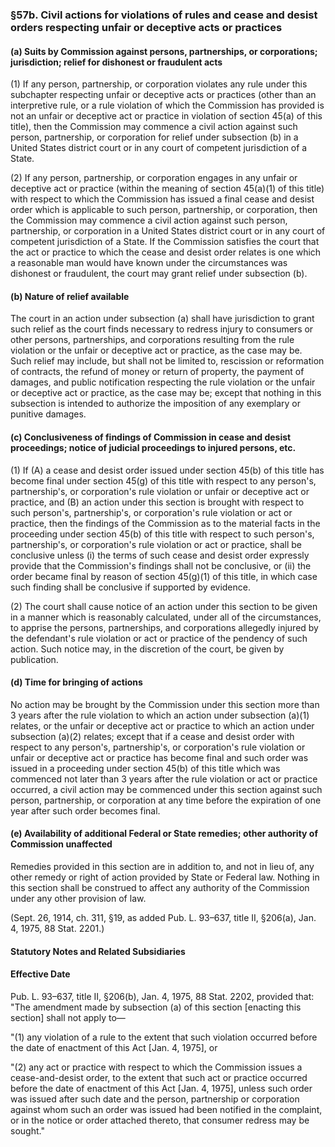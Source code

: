 ### §57b. Civil actions for violations of rules and cease and desist orders respecting unfair or deceptive acts or practices ###

#### (a) Suits by Commission against persons, partnerships, or corporations; jurisdiction; relief for dishonest or fraudulent acts ####

(1) If any person, partnership, or corporation violates any rule under this subchapter respecting unfair or deceptive acts or practices (other than an interpretive rule, or a rule violation of which the Commission has provided is not an unfair or deceptive act or practice in violation of section 45(a) of this title), then the Commission may commence a civil action against such person, partnership, or corporation for relief under subsection (b) in a United States district court or in any court of competent jurisdiction of a State.

(2) If any person, partnership, or corporation engages in any unfair or deceptive act or practice (within the meaning of section 45(a)(1) of this title) with respect to which the Commission has issued a final cease and desist order which is applicable to such person, partnership, or corporation, then the Commission may commence a civil action against such person, partnership, or corporation in a United States district court or in any court of competent jurisdiction of a State. If the Commission satisfies the court that the act or practice to which the cease and desist order relates is one which a reasonable man would have known under the circumstances was dishonest or fraudulent, the court may grant relief under subsection (b).

#### (b) Nature of relief available ####

The court in an action under subsection (a) shall have jurisdiction to grant such relief as the court finds necessary to redress injury to consumers or other persons, partnerships, and corporations resulting from the rule violation or the unfair or deceptive act or practice, as the case may be. Such relief may include, but shall not be limited to, rescission or reformation of contracts, the refund of money or return of property, the payment of damages, and public notification respecting the rule violation or the unfair or deceptive act or practice, as the case may be; except that nothing in this subsection is intended to authorize the imposition of any exemplary or punitive damages.

#### (c) Conclusiveness of findings of Commission in cease and desist proceedings; notice of judicial proceedings to injured persons, etc. ####

(1) If (A) a cease and desist order issued under section 45(b) of this title has become final under section 45(g) of this title with respect to any person's, partnership's, or corporation's rule violation or unfair or deceptive act or practice, and (B) an action under this section is brought with respect to such person's, partnership's, or corporation's rule violation or act or practice, then the findings of the Commission as to the material facts in the proceeding under section 45(b) of this title with respect to such person's, partnership's, or corporation's rule violation or act or practice, shall be conclusive unless (i) the terms of such cease and desist order expressly provide that the Commission's findings shall not be conclusive, or (ii) the order became final by reason of section 45(g)(1) of this title, in which case such finding shall be conclusive if supported by evidence.

(2) The court shall cause notice of an action under this section to be given in a manner which is reasonably calculated, under all of the circumstances, to apprise the persons, partnerships, and corporations allegedly injured by the defendant's rule violation or act or practice of the pendency of such action. Such notice may, in the discretion of the court, be given by publication.

#### (d) Time for bringing of actions ####

No action may be brought by the Commission under this section more than 3 years after the rule violation to which an action under subsection (a)(1) relates, or the unfair or deceptive act or practice to which an action under subsection (a)(2) relates; except that if a cease and desist order with respect to any person's, partnership's, or corporation's rule violation or unfair or deceptive act or practice has become final and such order was issued in a proceeding under section 45(b) of this title which was commenced not later than 3 years after the rule violation or act or practice occurred, a civil action may be commenced under this section against such person, partnership, or corporation at any time before the expiration of one year after such order becomes final.

#### (e) Availability of additional Federal or State remedies; other authority of Commission unaffected ####

Remedies provided in this section are in addition to, and not in lieu of, any other remedy or right of action provided by State or Federal law. Nothing in this section shall be construed to affect any authority of the Commission under any other provision of law.

(Sept. 26, 1914, ch. 311, §19, as added Pub. L. 93–637, title II, §206(a), Jan. 4, 1975, 88 Stat. 2201.)

#### **Statutory Notes and Related Subsidiaries** ####

#### Effective Date ####

Pub. L. 93–637, title II, §206(b), Jan. 4, 1975, 88 Stat. 2202, provided that: "The amendment made by subsection (a) of this section [enacting this section] shall not apply to—

"(1) any violation of a rule to the extent that such violation occurred before the date of enactment of this Act [Jan. 4, 1975], or

"(2) any act or practice with respect to which the Commission issues a cease-and-desist order, to the extent that such act or practice occurred before the date of enactment of this Act [Jan. 4, 1975], unless such order was issued after such date and the person, partnership or corporation against whom such an order was issued had been notified in the complaint, or in the notice or order attached thereto, that consumer redress may be sought."